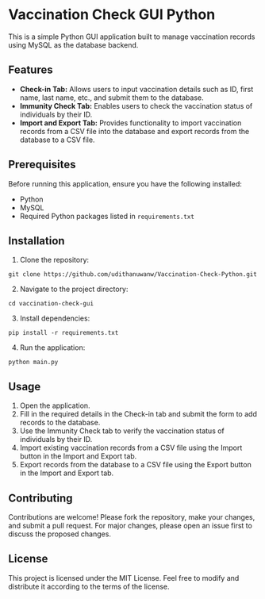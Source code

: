<!DOCTYPE html>
<html>

<body>
  <h1>Vaccination Check GUI Python</h1>
  <p>This is a simple Python GUI application built to manage vaccination records using MySQL as the database backend.</p>
  
 <h2>Features</h2>
    <ul>
        <li><strong>Check-in Tab:</strong> Allows users to input vaccination details such as ID, first name, last name, etc., and submit them to the database.</li>
        <li><strong>Immunity Check Tab:</strong> Enables users to check the vaccination status of individuals by their ID.</li>
        <li><strong>Import and Export Tab:</strong> Provides functionality to import vaccination records from a CSV file into the database and export records from the database to a CSV file.</li>
    </ul>
  
  <h2>Prerequisites</h2>
    <p>Before running this application, ensure you have the following installed:</p>
    <ul>
        <li>Python</li>
        <li>MySQL</li>
        <li>Required Python packages listed in <code>requirements.txt</code></li>
    </ul>
    <h2>Installation</h2>
    <ol>
        <li>Clone the repository:</li>
    </ol>
    <pre><code>git clone https://github.com/udithanuwanw/Vaccination-Check-Python.git</code></pre>
    <ol start="2">
        <li>Navigate to the project directory:</li>
    </ol>
    <pre><code>cd vaccination-check-gui</code></pre>
    <ol start="3">
        <li>Install dependencies:</li>
    </ol>
    <pre><code>pip install -r requirements.txt</code></pre>
    <ol start="4">
        <li>Run the application:</li>
    </ol>
    <pre><code>python main.py</code></pre>
    <h2>Usage</h2>
    <ol>
        <li>Open the application.</li>
        <li>Fill in the required details in the Check-in tab and submit the form to add records to the database.</li>
        <li>Use the Immunity Check tab to verify the vaccination status of individuals by their ID.</li>
        <li>Import existing vaccination records from a CSV file using the Import button in the Import and Export tab.</li>
        <li>Export records from the database to a CSV file using the Export button in the Import and Export tab.</li>
    </ol>
    <h2>Contributing</h2>
    <p>Contributions are welcome! Please fork the repository, make your changes, and submit a pull request. For major changes, please open an issue first to discuss the proposed changes.</p>
    <h2>License</h2>
     <p>This project is licensed under the MIT License. Feel free to modify and distribute it according to the terms of the license.</p>

    
</body>



</html>
